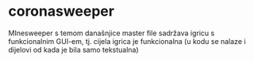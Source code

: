 # coronasweeper
MInesweeper s temom današnjice
master file sadržava igricu s funkcionalnim GUI-em, tj. cijela igrica je funkcionalna (u kodu se nalaze i dijelovi od kada je bila samo tekstualna)
